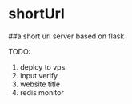 shortUrl
========

##a short url server based on flask

TODO:
1. deploy to vps
2. input verify
3. website title
4. redis monitor
